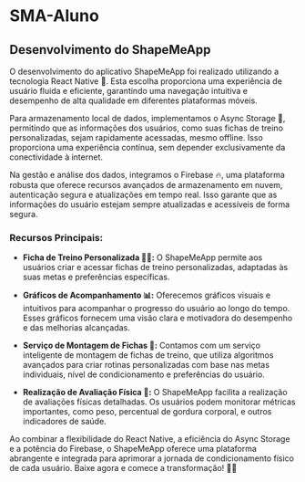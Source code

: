# SMA-Aluno

## Desenvolvimento do ShapeMeApp

O desenvolvimento do aplicativo ShapeMeApp foi realizado utilizando a tecnologia React Native 🚀. Esta escolha proporciona uma experiência de usuário fluida e eficiente, garantindo uma navegação intuitiva e desempenho de alta qualidade em diferentes plataformas móveis.

Para armazenamento local de dados, implementamos o Async Storage 🔄, permitindo que as informações dos usuários, como suas fichas de treino personalizadas, sejam rapidamente acessadas, mesmo offline. Isso proporciona uma experiência contínua, sem depender exclusivamente da conectividade à internet.

Na gestão e análise dos dados, integramos o Firebase 🔥, uma plataforma robusta que oferece recursos avançados de armazenamento em nuvem, autenticação segura e atualizações em tempo real. Isso garante que as informações do usuário estejam sempre atualizadas e acessíveis de forma segura.

### Recursos Principais:

- **Ficha de Treino Personalizada 🏋️‍♂️:** O ShapeMeApp permite aos usuários criar e acessar fichas de treino personalizadas, adaptadas às suas metas e preferências específicas.

- **Gráficos de Acompanhamento 📊:** Oferecemos gráficos visuais e intuitivos para acompanhar o progresso do usuário ao longo do tempo. Esses gráficos fornecem uma visão clara e motivadora do desempenho e das melhorias alcançadas.

- **Serviço de Montagem de Fichas 🤖:** Contamos com um serviço inteligente de montagem de fichas de treino, que utiliza algoritmos avançados para criar rotinas personalizadas com base nas metas individuais, nível de condicionamento e preferências do usuário.

- **Realização de Avaliação Física 📏:** O ShapeMeApp facilita a realização de avaliações físicas detalhadas. Os usuários podem monitorar métricas importantes, como peso, percentual de gordura corporal, e outros indicadores de saúde.

Ao combinar a flexibilidade do React Native, a eficiência do Async Storage e a potência do Firebase, o ShapeMeApp oferece uma plataforma abrangente e integrada para aprimorar a jornada de condicionamento físico de cada usuário. Baixe agora e comece a transformação! 💪✨
